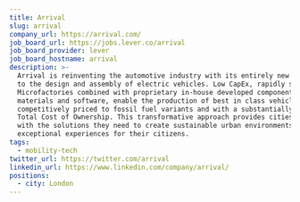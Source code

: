 ```yaml
---
title: Arrival
slug: arrival
company_url: https://arrival.com/
job_board_url: https://jobs.lever.co/arrival
job_board_provider: lever
job_board_hostname: arrival
description: >-
  Arrival is reinventing the automotive industry with its entirely new approach
  to the design and assembly of electric vehicles. Low CapEx, rapidly scalable
  Microfactories combined with proprietary in-house developed components,
  materials and software, enable the production of best in class vehicles
  competitively priced to fossil fuel variants and with a substantially lower
  Total Cost of Ownership. This transformative approach provides cities globally
  with the solutions they need to create sustainable urban environments and
  exceptional experiences for their citizens.
tags:
  - mobility-tech
twitter_url: https://twitter.com/arrival
linkedin_url: https://www.linkedin.com/company/arrival/
positions:
  - city: London
---
```

